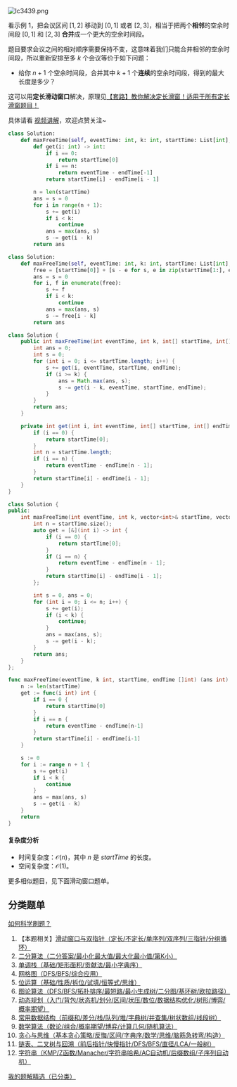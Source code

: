 ![lc3439.png](https://pic.leetcode.cn/1738458316-BLfZXa-lc3439.png)

看示例 1，把会议区间 $[1,2]$ 移动到 $[0,1]$ 或者 $[2,3]$，相当于把两个**相邻**的空余时间段 $[0,1]$ 和 $[2,3]$ **合并**成一个更大的空余时间段。

题目要求会议之间的相对顺序需要保持不变，这意味着我们只能合并相邻的空余时间段，所以重新安排至多 $k$ 个会议等价于如下问题：

- 给你 $n+1$ 个空余时间段，合并其中 $k+1$ 个**连续**的空余时间段，得到的最大长度是多少？

这可以用**定长滑动窗口**解决，原理见[【套路】教你解决定长滑窗！适用于所有定长滑窗题目！](https://leetcode.cn/problems/maximum-number-of-vowels-in-a-substring-of-given-length/solutions/2809359/tao-lu-jiao-ni-jie-jue-ding-chang-hua-ch-fzfo/)

具体请看 [视频讲解](https://www.bilibili.com/video/BV1eUF6eaERQ/?t=2m38s)，欢迎点赞关注~

```py [sol-Python3]
class Solution:
    def maxFreeTime(self, eventTime: int, k: int, startTime: List[int], endTime: List[int]) -> int:
        def get(i: int) -> int:
            if i == 0:
                return startTime[0]
            if i == n:
                return eventTime - endTime[-1]
            return startTime[i] - endTime[i - 1]

        n = len(startTime)
        ans = s = 0
        for i in range(n + 1):
            s += get(i)
            if i < k:
                continue
            ans = max(ans, s)
            s -= get(i - k)
        return ans
```

```py [sol-Python3 写法二]
class Solution:
    def maxFreeTime(self, eventTime: int, k: int, startTime: List[int], endTime: List[int]) -> int:
        free = [startTime[0]] + [s - e for s, e in zip(startTime[1:], endTime)] + [eventTime - endTime[-1]]
        ans = s = 0
        for i, f in enumerate(free):
            s += f
            if i < k:
                continue
            ans = max(ans, s)
            s -= free[i - k]
        return ans
```

```java [sol-Java]
class Solution {
    public int maxFreeTime(int eventTime, int k, int[] startTime, int[] endTime) {
        int ans = 0;
        int s = 0;
        for (int i = 0; i <= startTime.length; i++) {
            s += get(i, eventTime, startTime, endTime);
            if (i >= k) {
                ans = Math.max(ans, s);
                s -= get(i - k, eventTime, startTime, endTime);
            }
        }
        return ans;
    }

    private int get(int i, int eventTime, int[] startTime, int[] endTime) {
        if (i == 0) {
            return startTime[0];
        }
        int n = startTime.length;
        if (i == n) {
            return eventTime - endTime[n - 1];
        }
        return startTime[i] - endTime[i - 1];
    }
}
```

```cpp [sol-C++]
class Solution {
public:
    int maxFreeTime(int eventTime, int k, vector<int>& startTime, vector<int>& endTime) {
        int n = startTime.size();
        auto get = [&](int i) -> int {
            if (i == 0) {
                return startTime[0];
            }
            if (i == n) {
                return eventTime - endTime[n - 1];
            }
            return startTime[i] - endTime[i - 1];
        };

        int s = 0, ans = 0;
        for (int i = 0; i <= n; i++) {
            s += get(i);
            if (i < k) {
                continue;
            }
            ans = max(ans, s);
            s -= get(i - k);
        }
        return ans;
    }
};
```

```go [sol-Go]
func maxFreeTime(eventTime, k int, startTime, endTime []int) (ans int) {
	n := len(startTime)
	get := func(i int) int {
		if i == 0 {
			return startTime[0]
		}
		if i == n {
			return eventTime - endTime[n-1]
		}
		return startTime[i] - endTime[i-1]
	}

	s := 0
	for i := range n + 1 {
		s += get(i)
		if i < k {
			continue
		}
		ans = max(ans, s)
		s -= get(i - k)
	}
	return
}
```

#### 复杂度分析

- 时间复杂度：$\mathcal{O}(n)$，其中 $n$ 是 $\textit{startTime}$ 的长度。
- 空间复杂度：$\mathcal{O}(1)$。

更多相似题目，见下面滑动窗口题单。

## 分类题单

[如何科学刷题？](https://leetcode.cn/circle/discuss/RvFUtj/)

1. 【本题相关】[滑动窗口与双指针（定长/不定长/单序列/双序列/三指针/分组循环）](https://leetcode.cn/circle/discuss/0viNMK/)
2. [二分算法（二分答案/最小化最大值/最大化最小值/第K小）](https://leetcode.cn/circle/discuss/SqopEo/)
3. [单调栈（基础/矩形面积/贡献法/最小字典序）](https://leetcode.cn/circle/discuss/9oZFK9/)
4. [网格图（DFS/BFS/综合应用）](https://leetcode.cn/circle/discuss/YiXPXW/)
5. [位运算（基础/性质/拆位/试填/恒等式/思维）](https://leetcode.cn/circle/discuss/dHn9Vk/)
6. [图论算法（DFS/BFS/拓扑排序/最短路/最小生成树/二分图/基环树/欧拉路径）](https://leetcode.cn/circle/discuss/01LUak/)
7. [动态规划（入门/背包/状态机/划分/区间/状压/数位/数据结构优化/树形/博弈/概率期望）](https://leetcode.cn/circle/discuss/tXLS3i/)
8. [常用数据结构（前缀和/差分/栈/队列/堆/字典树/并查集/树状数组/线段树）](https://leetcode.cn/circle/discuss/mOr1u6/)
9. [数学算法（数论/组合/概率期望/博弈/计算几何/随机算法）](https://leetcode.cn/circle/discuss/IYT3ss/)
10. [贪心与思维（基本贪心策略/反悔/区间/字典序/数学/思维/脑筋急转弯/构造）](https://leetcode.cn/circle/discuss/g6KTKL/)
11. [链表、二叉树与回溯（前后指针/快慢指针/DFS/BFS/直径/LCA/一般树）](https://leetcode.cn/circle/discuss/K0n2gO/)
12. [字符串（KMP/Z函数/Manacher/字符串哈希/AC自动机/后缀数组/子序列自动机）](https://leetcode.cn/circle/discuss/SJFwQI/)

[我的题解精选（已分类）](https://github.com/EndlessCheng/codeforces-go/blob/master/leetcode/SOLUTIONS.md)
